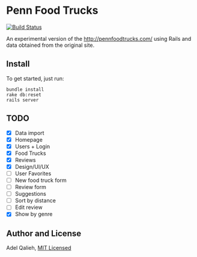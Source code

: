 # Penn Food Trucks

[![Build Status](https://travis-ci.org/adelq/pennfoodtrucks.svg?branch=master)](https://travis-ci.org/adelq/pennfoodtrucks)

An experimental version of the http://pennfoodtrucks.com/ using Rails and data
obtained from the original site.

## Install

To get started, just run:

    bundle install
    rake db:reset
    rails server

## TODO

 - [X] Data import
 - [X] Homepage
 - [X] Users + Login
 - [X] Food Trucks
 - [X] Reviews
 - [X] Design/UI/UX
 - [ ] User Favorites
 - [ ] New food truck form
 - [ ] Review form
 - [ ] Suggestions
 - [ ] Sort by distance
 - [ ] Edit review
 - [X] Show by genre

## Author and License

Adel Qalieh, [MIT Licensed](LICENSE)

